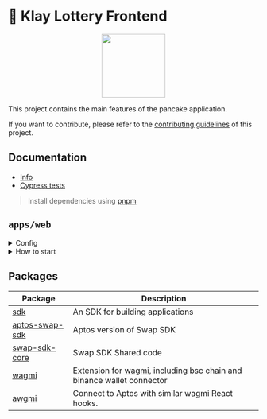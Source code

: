 # 🥞 Klay Lottery Frontend

<p align="center">
  <a href="https://sweepstakes.finance">
      <img src="https://sweepstakes.finance/logo.png" height="128">
  </a>
</p>

This project contains the main features of the pancake application.

If you want to contribute, please refer to the [contributing guidelines](./CONTRIBUTING.md) of this project.

## Documentation

- [Info](doc/Info.md)
- [Cypress tests](doc/Cypress.md)

> Install dependencies using [pnpm](https://pnpm.io)

## `apps/web`

<details>
<summary>
Config
</summary>

| Config               | Location                                                                                              |
| -------------------- | ----------------------------------------------------------------------------------------------------- |
| SSLottery address  | [constants/contracts.ts @default.ssLottery](apps/web/src/config/constants/contracts.ts?plain=1#L5) |
| SSLottery ABI      | [abi/ssLottery.ts @ssLotteryABI](apps/web/src/config/abi/ssLottery.ts?plain=1#L1)               |
| Lottery subgraph url | [constants/endpoints.ts @GRAPH_API_LOTTERY](apps/web/src/config/constants/endpoints.ts?plain=1#L5)    |

</details>

<details>
<summary>
How to start
</summary>

```sh
pnpm i
```

start the development server

```sh
pnpm dev
```

build with production mode

```sh
pnpm build

# start the application after build
pnpm start
```

</details>

## Packages

| Package                                    | Description                                                                                                 |
| ------------------------------------------ | ----------------------------------------------------------------------------------------------------------- |
| [sdk](/packages/swap-sdk)                  | An SDK for building applications                                                                            |
| [aptos-swap-sdk](/packages/aptos-swap-sdk) | Aptos version of Swap SDK                                                                                   |
| [swap-sdk-core](/packages/swap-sdk-core)   | Swap SDK Shared code                                                                                        |
| [wagmi](/packages/wagmi)                   | Extension for [wagmi](https://github.com/wagmi-dev/wagmi), including bsc chain and binance wallet connector |
| [awgmi](/packages/awgmi)                   | Connect to Aptos with similar wagmi React hooks.                                                            |
